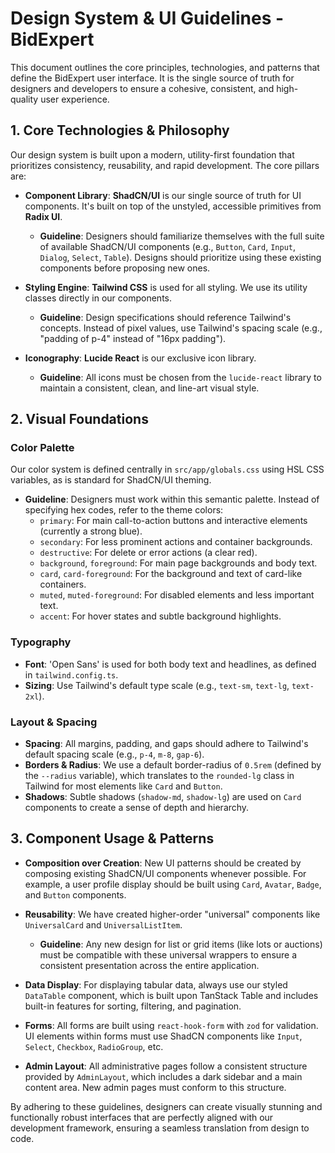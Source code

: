 # Design System & UI Guidelines - BidExpert

This document outlines the core principles, technologies, and patterns that define the BidExpert user interface. It is the single source of truth for designers and developers to ensure a cohesive, consistent, and high-quality user experience.

## 1. Core Technologies & Philosophy

Our design system is built upon a modern, utility-first foundation that prioritizes consistency, reusability, and rapid development. The core pillars are:

-   **Component Library**: **ShadCN/UI** is our single source of truth for UI components. It's built on top of the unstyled, accessible primitives from **Radix UI**.
    -   **Guideline**: Designers should familiarize themselves with the full suite of available ShadCN/UI components (e.g., `Button`, `Card`, `Input`, `Dialog`, `Select`, `Table`). Designs should prioritize using these existing components before proposing new ones.

-   **Styling Engine**: **Tailwind CSS** is used for all styling. We use its utility classes directly in our components.
    -   **Guideline**: Design specifications should reference Tailwind's concepts. Instead of pixel values, use Tailwind's spacing scale (e.g., "padding of p-4" instead of "16px padding").

-   **Iconography**: **Lucide React** is our exclusive icon library.
    -   **Guideline**: All icons must be chosen from the `lucide-react` library to maintain a consistent, clean, and line-art visual style.

## 2. Visual Foundations

### Color Palette
Our color system is defined centrally in `src/app/globals.css` using HSL CSS variables, as is standard for ShadCN/UI theming.

-   **Guideline**: Designers must work within this semantic palette. Instead of specifying hex codes, refer to the theme colors:
    -   `primary`: For main call-to-action buttons and interactive elements (currently a strong blue).
    -   `secondary`: For less prominent actions and container backgrounds.
    -   `destructive`: For delete or error actions (a clear red).
    -   `background`, `foreground`: For main page backgrounds and body text.
    -   `card`, `card-foreground`: For the background and text of card-like containers.
    -   `muted`, `muted-foreground`: For disabled elements and less important text.
    -   `accent`: For hover states and subtle background highlights.

### Typography
-   **Font**: 'Open Sans' is used for both body text and headlines, as defined in `tailwind.config.ts`.
-   **Sizing**: Use Tailwind's default type scale (e.g., `text-sm`, `text-lg`, `text-2xl`).

### Layout & Spacing
-   **Spacing**: All margins, padding, and gaps should adhere to Tailwind's default spacing scale (e.g., `p-4`, `m-8`, `gap-6`).
-   **Borders & Radius**: We use a default border-radius of `0.5rem` (defined by the `--radius` variable), which translates to the `rounded-lg` class in Tailwind for most elements like `Card` and `Button`.
-   **Shadows**: Subtle shadows (`shadow-md`, `shadow-lg`) are used on `Card` components to create a sense of depth and hierarchy.

## 3. Component Usage & Patterns

-   **Composition over Creation**: New UI patterns should be created by composing existing ShadCN/UI components whenever possible. For example, a user profile display should be built using `Card`, `Avatar`, `Badge`, and `Button` components.

-   **Reusability**: We have created higher-order "universal" components like `UniversalCard` and `UniversalListItem`.
    -   **Guideline**: Any new design for list or grid items (like lots or auctions) must be compatible with these universal wrappers to ensure a consistent presentation across the entire application.

-   **Data Display**: For displaying tabular data, always use our styled `DataTable` component, which is built upon TanStack Table and includes built-in features for sorting, filtering, and pagination.

-   **Forms**: All forms are built using `react-hook-form` with `zod` for validation. UI elements within forms must use ShadCN components like `Input`, `Select`, `Checkbox`, `RadioGroup`, etc.

-   **Admin Layout**: All administrative pages follow a consistent structure provided by `AdminLayout`, which includes a dark sidebar and a main content area. New admin pages must conform to this structure.

By adhering to these guidelines, designers can create visually stunning and functionally robust interfaces that are perfectly aligned with our development framework, ensuring a seamless translation from design to code.
